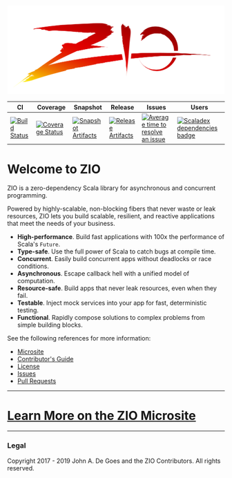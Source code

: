 ![ZIO Logo](./ZIO.png)

| CI | Coverage | Snapshot | Release | Issues | Users |
| --- | --- | --- | --- | --- | --- |
| [![Build Status][Badge-Travis]][Link-Travis] | [![Coverage Status][Badge-Codecov]][Link-Codecov] | [![Snapshot Artifacts][Badge-SonatypeSnapshots]][Link-SonatypeSnapshots] | [![Release Artifacts][Badge-SonatypeReleases]][Link-SonatypeReleases] | [![Average time to resolve an issue][Badge-IsItMaintained]][Link-IsItMaintained] | [![Scaladex dependencies badge][Badge-Scaladex]][Link-Scaladex] |
# Welcome to ZIO

ZIO is a zero-dependency Scala library for asynchronous and concurrent programming.

Powered by highly-scalable, non-blocking fibers that never waste or leak resources, ZIO lets you build scalable, resilient, and reactive applications that meet the needs of your business.

 - **High-performance**. Build fast applications with 100x the performance of Scala's `Future`.
 - **Type-safe**. Use the full power of Scala to catch bugs at compile time.
 - **Concurrent**. Easily build concurrent apps without deadlocks or race conditions.
 - **Asynchronous**. Escape callback hell with a unified model of computation.
 - **Resource-safe**. Build apps that never leak resources, even when they fail.
 - **Testable**. Inject mock services into your app for fast, deterministic testing.
 - **Functional**. Rapidly compose solutions to complex problems from simple building blocks.

See the following references for more information:

 - [Microsite](https://scalaz.github.io/scalaz-zio/)
 - [Contributor's Guide](CONTRIBUTING.md)
 - [License](LICENSE)
 - [Issues](https://github.com/scalaz/scalaz-zio/issues)
 - [Pull Requests](https://github.com/scalaz/scalaz-zio/pulls)

---

# [Learn More on the ZIO Microsite](https://scalaz.github.io/scalaz-zio/)

---

### Legal

Copyright 2017 - 2019 John A. De Goes and the ZIO Contributors. All rights reserved.


[Link-Codecov]: https://codecov.io/gh/scalaz/scalaz-zio?branch=master "Codecov"
[Link-IsItMaintained]: http://isitmaintained.com/project/scalaz/scalaz-zio "Average time to resolve an issue"
[Link-Scaladex]: https://index.scala-lang.org/search?q=dependencies:scalaz/scalaz-zio "Scaladex"
[Link-SonatypeReleases]: https://oss.sonatype.org/content/repositories/releases/org/scalaz/scalaz-zio_2.12/ "Sonatype Releases"
[Link-SonatypeSnapshots]: https://oss.sonatype.org/content/repositories/staging/org/scalaz/scalaz-zio_2.12/ "Sonatype Snapshots"
[Link-Travis]: https://travis-ci.org/scalaz/scalaz-zio "Travis CI"

[Badge-Codecov]: https://codecov.io/gh/scalaz/scalaz-zio/coverage.svg?branch=master "Codecov"
[Badge-IsItMaintained]: http://isitmaintained.com/badge/resolution/scalaz/scalaz-zio.svg "Average time to resolve an issue"
[Badge-Scaladex]: https://index.scala-lang.org/count.svg?q=dependencies:scalaz/scalaz-zio&subject=scaladex "Scaladex"
[Badge-SonatypeReleases]: https://img.shields.io/nexus/r/https/oss.sonatype.org/org.scalaz/scalaz-zio_2.12.svg "Sonatype Releases"
[Badge-SonatypeSnapshots]: https://img.shields.io/nexus/s/https/oss.sonatype.org/org.scalaz/scalaz-zio_2.12.svg "Sonatype Snapshots"
[Badge-Travis]: https://travis-ci.org/scalaz/scalaz-zio.svg?branch=master "Travis CI"
